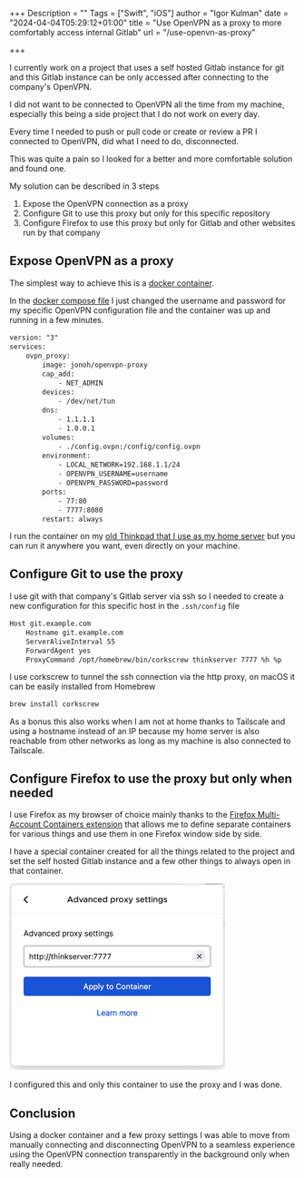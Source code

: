 +++
Description = ""
Tags = ["Swift", "iOS"]
author = "Igor Kulman"
date = "2024-04-04T05:29:12+01:00"
title = "Use OpenVPN as a proxy to more comfortably access internal Gitlab"
url = "/use-openvn-as-proxy"

+++

I currently work on a project that uses a self hosted Gitlab instance for git and this Gitlab instance can be only accessed after connecting to the company's OpenVPN.

I did not want to be connected to OpenVPN all the time from my machine, especially this being a side project that I do not work on every day.

Every time I needed to push or pull code or create or review a PR I connected to OpenVPN, did what I need to do, disconnected.

This was quite a pain so I looked for a better and more comfortable solution and found one.

My solution can be described in 3 steps

1. Expose the OpenVPN connection as a proxy
2. Configure Git to use this proxy but only for this specific repository
3. Configure Firefox to use this proxy but only for Gitlab and other websites run by that company

## Expose OpenVPN as a proxy

The simplest way to achieve this is a [docker container](https://github.com/jonohill/docker-openvpn-proxy).

In the [docker compose file](https://github.com/jonohill/docker-openvpn-proxy/blob/master/docker-compose.yml) I just changed the username and password for my specific OpenVPN configuration file and the container was up and running in a few minutes.

```docker
version: "3"
services:
    ovpn_proxy:
        image: jonoh/openvpn-proxy
        cap_add:
            - NET_ADMIN
        devices:
            - /dev/net/tun
        dns:
            - 1.1.1.1
            - 1.0.0.1
        volumes:
            - ./config.ovpn:/config/config.ovpn
        environment:
            - LOCAL_NETWORK=192.168.1.1/24            
            - OPENVPN_USERNAME=username
            - OPENVPN_PASSWORD=password
        ports:
            - 77:80
            - 7777:8080
        restart: always
```

I run the container on my [old Thinkpad that I use as my home server](https://github.com/igorkulman/thinkserver) but you can run it anywhere you want, even directly on your machine.

## Configure Git to use the proxy

I use git with that company's Gitlab server via ssh so I needed to create a new configuration for this specific host in the `.ssh/config` file

```
Host git.example.com
    Hostname git.example.com
    ServerAliveInterval 55
    ForwardAgent yes
    ProxyCommand /opt/homebrew/bin/corkscrew thinkserver 7777 %h %p
```

I use corkscrew to tunnel the ssh connection via the http proxy, on macOS it can be easily installed from Homebrew

```bash
brew install corkscrew
```

As a bonus this also works when I am not at home thanks to Tailscale and using a hostname instead of an IP because my home server is also reachable from other networks as long as my machine is also connected to Tailscale.

## Configure Firefox to use the proxy but only when needed

I use Firefox as my browser of choice mainly thanks to the [Firefox Multi-Account Containers extension](https://addons.mozilla.org/en-US/firefox/addon/multi-account-containers/) that allows me to define separate containers for various things and use them in one Firefox window side by side.

I have a special container created for all the things related to the project and set the self hosted Gitlab instance and a few other things to always open in that container.

![Proxy for Firefox container](firefox.png)

I configured this and only this container to use the proxy and I was done.

## Conclusion

Using a docker container and a few proxy settings I was able to move from manually connecting and disconnecting OpenVPN to a seamless experience using the OpenVPN connection transparently in the background only when really needed.